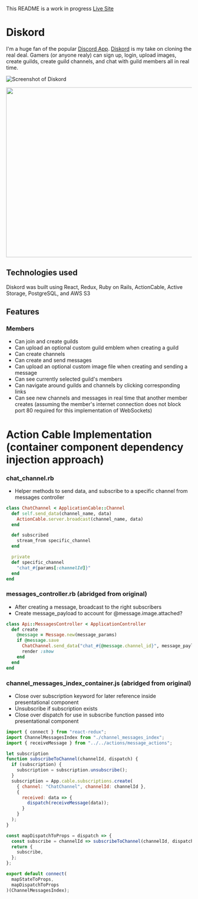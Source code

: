 This README is a work in progress
[Live Site](http://www.diskord.io "Diskord Homepage")

# Diskord

I'm a huge fan of the popular [Discord App](https://discordapp.com). [Diskord](http://diskord.io) is my take on cloning the real deal. Gamers (or anyone realy) can sign up, login, upload images, create guilds, create guild channels, and chat with guild members all in real time.

![Screenshot of Diskord](https://diskord-dev.s3.amazonaws.com/Screen+Shot+2020-02-21+at+9.56.49+AM.png)
<p align="center">
  <img width="960" height="460" src="https://diskord-pro.s3.amazonaws.com/websocket.gif">
</p>

## Technologies used
Diskord was built using React, Redux, Ruby on Rails, ActionCable, Active Storage, PostgreSQL, and AWS S3

## Features

### Members
* Can join and create guilds
* Can upload an optional custom guild emblem when creating a guild
* Can create channels
* Can create and send messages
* Can upload an optional custom image file when creating and sending a message
* Can see currently selected guild's members
* Can navigate around guilds and channels by clicking corresponding links
* Can see new channels and messages in real time that another member creates (assuming the member's internet connection does not block port 80 required for this implementation of WebSockets)

# Action Cable Implementation (container component dependency injection approach)
### chat_channel.rb
* Helper methods to send data, and subscribe to a specific channel from messages controller
```ruby
class ChatChannel < ApplicationCable::Channel
  def self.send_data(channel_name, data)
    ActionCable.server.broadcast(channel_name, data)
  end

  def subscribed
    stream_from specific_channel
  end

  private
  def specific_channel
    "chat_#{params[:channelId]}"
  end
end
```

### messages_controller.rb (abridged from original)
* After creating a message, broadcast to the right subscribers
* Create message_payload to account for @message.image.attached?
```ruby
class Api::MessagesController < ApplicationController
  def create
    @message = Message.new(message_params)
    if @message.save
      ChatChannel.send_data("chat_#{@message.channel_id}", message_payload.as_json)
      render :show
    end
  end
end
```

### channel_messages_index_container.js (abridged from original)
* Close over subscription keyword for later reference inside presentational component 
* Unsubscribe if subscription exists
* Close over dispatch for use in subscribe function passed into presentational component

```javascript
import { connect } from "react-redux";
import ChannelMessagesIndex from "./channel_messages_index";
import { receiveMessage } from "../../actions/message_actions";

let subscription
function subscribeToChannel(channelId, dispatch) {
  if (subscription) {
    subscription = subscription.unsubscribe();
  }
  subscription = App.cable.subscriptions.create(
    { channel: "ChatChannel", channelId: channelId },
    {
      received: data => {
        dispatch(receiveMessage(data));
      }
    }
  );
}

const mapDispatchToProps = dispatch => {
  const subscribe = channelId => subscribeToChannel(channelId, dispatch);
  return {
    subscribe,
  };
};

export default connect(
  mapStateToProps,
  mapDispatchToProps
)(ChannelMessagesIndex);
```
